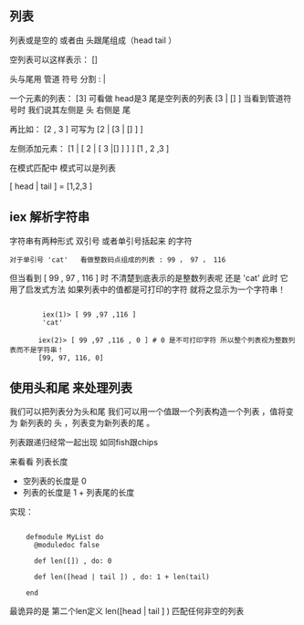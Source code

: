 列表
-----------

列表或是空的 或者由 头跟尾组成（head  tail ）

空列表可以这样表示：  []

头与尾用 管道 符号 分割 : |

一个元素的列表：  [3]  可看做  head是3 尾是空列表的列表  [3 | [] ]
当看到管道符号时  我们说其左侧是 头 右侧是 尾

再比如： [2 , 3 ] 可写为 [2 | [3 | [] ] ]

 左侧添加元素：  [1 | [ 2 |  [ 3 |[] ] ] ]
                 [1   , 2   ,3 ]
                 
                 
在模式匹配中 模式可以是列表

[ head | tail ] = [1,2,3 ]             
    
## iex 解析字符串
    
字符串有两种形式 双引号 或者单引号括起来 的字符
    
    对于单引号 'cat'   看做整数码点组成的列表 : 99 ， 97 ， 116

但当看到 [ 99 , 97 , 116 ] 时 不清楚到底表示的是整数列表呢 还是 'cat' 
此时 它 用了启发式方法 如果列表中的值都是可打印的字符 就将之显示为一个字符串！

~~~[elixir]

        iex(1)> [ 99 ,97 ,116 ]
        'cat'
    
       iex(2)> [ 99 ,97 ,116 , 0 ] # 0 是不可打印字符 所以整个列表视为整数列表而不是字符串！
       [99, 97, 116, 0]
~~~
    
## 使用头和尾 来处理列表
    
我们可以把列表分为头和尾 我们可以用一个值跟一个列表构造一个列表 ，值将变为 新列表的 头 ，列表变为新列表的尾 。  
  
列表跟递归经常一起出现 如同fish跟chips
  
来看看 列表长度

-  空列表的长度是 0
-  列表的长度是 1 + 列表尾的长度
   
实现：

~~~[elixir]

    defmodule MyList do
      @moduledoc false
    
      def len([]) , do: 0
    
      def len([head | tail ]) , do: 1 + len(tail)
    
    end

~~~
    
最诡异的是 第二个len定义 len([head | tail ] ) 匹配任何非空的列表    
    